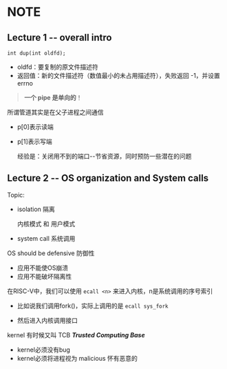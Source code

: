 # NOTE

## Lecture 1 -- overall intro

`int dup(int oldfd);`

- oldfd：要复制的原文件描述符
- 返回值：新的文件描述符（数值最小的未占用描述符），失败返回 -1，并设置 errno

> **一个 pipe 是单向的**！

所谓管道其实是在父子进程之间通信

- p[0]表示读端

- p[1]表示写端

  经验是：关闭用不到的端口--节省资源，同时预防一些潜在的问题

## Lecture 2 -- OS organization and System calls

Topic:

- isolation 隔离

  内核模式 和 用户模式

- system call 系统调用

OS should be defensive  防御性

- 应用不能使OS崩溃
- 应用不能破坏隔离性

在RISC-V中，我们可以使用 `ecall <n>` 来进入内核，n是系统调用的序号索引

- 比如说我们调用fork()，实际上调用的是 `ecall sys_fork` 

- 然后进入内核调用接口

kernel 有时候又叫 TCB ***Trusted Computing Base***

- kernel必须没有bug
- kernel必须将进程视为 malicious 怀有恶意的

